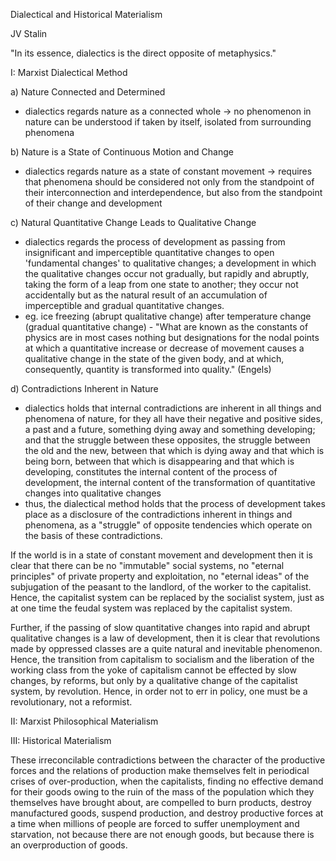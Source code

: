Dialectical and Historical Materialism

JV Stalin

"In its essence, dialectics is the direct opposite of metaphysics."

I: Marxist Dialectical Method

a) Nature Connected and Determined
- dialectics regards nature as a connected whole -> no phenomenon in nature can be understood if taken by itself, isolated from surrounding phenomena

b) Nature is a State of Continuous Motion and Change
- dialectics regards nature as a state of constant movement -> requires that phenomena should be considered not only from the standpoint of their interconnection and interdependence, but also from the standpoint of their change and development

c) Natural Quantitative Change Leads to Qualitative Change
- dialectics regards the process of development as passing from insignificant and imperceptible quantitative changes to open 'fundamental changes' to qualitative changes; a development in which the qualitative changes occur not gradually, but rapidly and abruptly, taking the form of a leap from one state to another; they occur not accidentally but as the natural result of an accumulation of imperceptible and gradual quantitative changes.
- eg. ice freezing (abrupt qualitative change) after temperature change (gradual quantitative change) - "What are known as the constants of physics are in most cases nothing but designations for the nodal points at which a quantitative increase or decrease of movement causes a qualitative change in the state of the given body, and at which, consequently, quantity is transformed into quality." (Engels)

d) Contradictions Inherent in Nature
- dialectics holds that internal contradictions are inherent in all things and phenomena of nature, for they all have their negative and positive sides, a past and a future, something dying away and something developing; and that the struggle between these opposites, the struggle between the old and the new, between that which is dying away and that which is being born, between that which is disappearing and that which is developing, constitutes the internal content of the process of development, the internal content of the transformation of quantitative changes into qualitative changes
- thus, the dialectical method holds that the process of development takes place as a disclosure of the contradictions inherent in things and phenomena, as a "struggle" of opposite tendencies which operate on the basis of these contradictions.

If the world is in a state of constant movement and development then it is clear that there can be no "immutable" social systems, no "eternal principles" of private property and exploitation, no "eternal ideas" of the subjugation of the peasant to the landlord, of the worker to the capitalist. Hence, the capitalist system can be replaced by the socialist system, just as at one time the feudal system was replaced by the capitalist system.

Further, if the passing of slow quantitative changes into rapid and abrupt qualitative changes is a law of development, then it is clear that revolutions made by oppressed classes are a quite natural and inevitable phenomenon. Hence, the transition from capitalism to socialism and the liberation of the working class from the yoke of capitalism cannot be effected by slow changes, by reforms, but only by a qualitative change of the capitalist system, by revolution. Hence, in order not to err in policy, one must be a revolutionary, not a reformist.

II: Marxist Philosophical Materialism

III: Historical Materialism

These irreconcilable contradictions between the character of the productive forces and the relations of production make themselves felt in periodical crises of over-production, when the capitalists, finding no effective demand for their goods owing to the ruin of the mass of the population which they themselves have brought about, are compelled to burn products, destroy manufactured goods, suspend production, and destroy productive forces at a time when millions of people are forced to suffer unemployment and starvation, not because there are not enough goods, but because there is an overproduction of goods.

